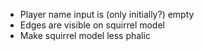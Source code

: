 - Player name input is (only initially?) empty
- Edges are visible on squirrel model
- Make squirrel model less phalic
